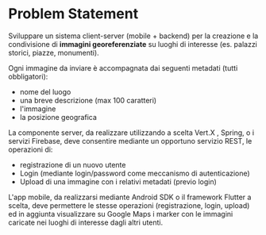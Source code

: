 # Problem Statement

Sviluppare un sistema client-server (mobile + backend) per la creazione e la condivisione di 
<b>immagini georeferenziate</b> su luoghi di interesse (es. palazzi storici, piazze, monumenti).

Ogni immagine da inviare è accompagnata dai seguenti metadati (tutti obbligatori):
- nome del luogo
- una breve descrizione (max 100 caratteri)
- l'immagine
- la posizione geografica

La componente server, da realizzare utilizzando a scelta Vert.X , Spring, o i servizi Firebase, deve consentire 
mediante un opportuno servizio REST, le operazioni di:

- registrazione di un nuovo utente
- Login (mediante login/password come meccanismo di autenticazione)
- Upload di una immagine con i relativi metadati (previo login)

L'app mobile, da realizzarsi mediante Android SDK o il framework Flutter a scelta,  deve permettere le stesse 
operazioni (registrazione, login, upload) ed in aggiunta visualizzare su Google Maps i marker con le immagini caricate 
nei luoghi di interesse dagli altri utenti.